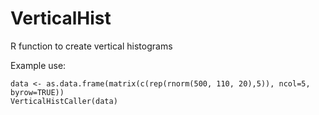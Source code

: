 # VerticalHist
R function to create vertical histograms

Example use:

```
data <- as.data.frame(matrix(c(rep(rnorm(500, 110, 20),5)), ncol=5, byrow=TRUE))
VerticalHistCaller(data)
```


